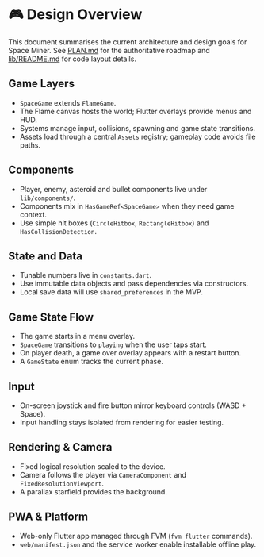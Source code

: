 # 🎮 Design Overview

This document summarises the current architecture and design goals for Space Miner.
See [PLAN.md](PLAN.md) for the authoritative roadmap and
[lib/README.md](lib/README.md) for code layout details.

## Game Layers

- `SpaceGame` extends `FlameGame`.
- The Flame canvas hosts the world; Flutter overlays provide menus and HUD.
- Systems manage input, collisions, spawning and game state transitions.
- Assets load through a central `Assets` registry; gameplay code avoids file paths.

## Components

- Player, enemy, asteroid and bullet components live under `lib/components/`.
- Components mix in `HasGameRef<SpaceGame>` when they need game context.
- Use simple hit boxes (`CircleHitbox`, `RectangleHitbox`) and `HasCollisionDetection`.

## State and Data

- Tunable numbers live in `constants.dart`.
- Use immutable data objects and pass dependencies via constructors.
- Local save data will use `shared_preferences` in the MVP.

## Game State Flow

- The game starts in a menu overlay.
- `SpaceGame` transitions to `playing` when the user taps start.
- On player death, a game over overlay appears with a restart button.
- A `GameState` enum tracks the current phase.

## Input

- On-screen joystick and fire button mirror keyboard controls (WASD + Space).
- Input handling stays isolated from rendering for easier testing.

## Rendering & Camera

- Fixed logical resolution scaled to the device.
- Camera follows the player via `CameraComponent` and `FixedResolutionViewport`.
- A parallax starfield provides the background.

## PWA & Platform

- Web-only Flutter app managed through FVM (`fvm flutter` commands).
- `web/manifest.json` and the service worker enable installable offline play.
